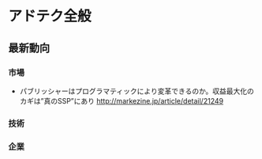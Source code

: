 

# アドテク全般

## 最新動向

### 市場
* パブリッシャーはプログラマティックにより変革できるのか。収益最大化のカギは”真のSSP”にあり
http://markezine.jp/article/detail/21249

### 技術


### 企業


